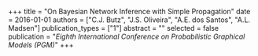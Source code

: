 +++
title = "On Bayesian Network Inference with Simple Propagation"
date = 2016-01-01
authors = ["C.J. Butz", "J.S. Oliveira", "A.E. dos Santos", "A.L. Madsen"]
publication_types = ["1"]
abstract = ""
selected = false
publication = "*Eighth International Conference on Probabilistic Graphical Models (PGM)*"
+++

